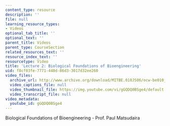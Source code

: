 ```yaml
---
content_type: resource
description: ''
file: null
learning_resource_types:
- Videos
optional_tab_title: ''
optional_text: ''
parent_title: Videos
parent_type: CourseSection
related_resources_text: ''
resource_index_text: ''
resourcetype: Video
title: 'Lecture 2: Biological Foundations of Bioengineering'
uid: f8cf03fe-7771-440d-86d3-3017d32ee260
video_files:
  archive_url: http://www.archive.org/download/MITBE.010JS06/ocw-be010j-09feb2006-220k.mp4
  video_captions_file: null
  video_thumbnail_file: https://img.youtube.com/vi/gGQDQ0BSge4/default.jpg
  video_transcript_file: null
video_metadata:
  youtube_id: gGQDQ0BSge4
---
```


Biological Foundations of Bioengineering - Prof. Paul Matsudaira